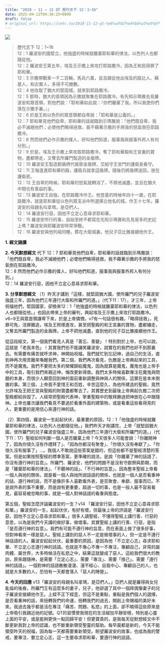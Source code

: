 ```yaml
---
title: "2018 – 11 – 12 QT 歷代志下 12：1~16"
date: 2025-04-12T04:36:25+0800
draft: false
# original_url: https://cmtc.tw/2018-11-12-qt-%e6%ad%b7%e4%bb%a3%e5%bf%97%e4%b8%8b-12%ef%bc%9a116
---
```


![](/images/qt.jpg)
> 歷代志下 12：1\~16  
> 12：1 羅波安的國堅立，他強盛的時候就離棄耶和華的律法，以色列人也都隨從他。  
> 12：2 羅波安王第五年，埃及王示撒上來攻打耶路撒冷，因為王和民得罪了耶和華。  
> 12：3 示撒帶戰車一千二百輛，馬兵六萬，並且跟從他出埃及的路比人、蘇基人，和古實人，多得不可勝數。  
> 12：4 他攻取了猶大的堅固城，就來到耶路撒冷。  
> 12：5 那時，猶大的首領因為示撒就聚集在耶路撒冷。有先知示瑪雅去見羅波安和眾首領，對他們說：「耶和華如此說：『你們離棄了我，所以我使你們落在示撒手裏。』」  
> 12：6 於是王和以色列的眾首領都自卑說：「耶和華是公義的。」  
> 12：7 耶和華見他們自卑，耶和華的話就臨到示瑪雅說：「他們既自卑，我必不滅絕他們；必使他們略得拯救，我不藉著示撒的手將我的怒氣倒在耶路撒冷。  
> 12：8 然而他們必作示撒的僕人，好叫他們知道，服事我與服事外邦人有何分別。」  
> 12：9 於是，埃及王示撒上來攻取耶路撒冷，奪了耶和華殿和王宮裏的寶物，盡都帶走，又奪去所羅門製造的金盾牌。  
> 12：10 羅波安王製造銅盾牌代替那金盾牌，交給守王宮門的護衛長看守。  
> 12：11 王每逢進耶和華的殿，護衛兵就拿這盾牌，隨後仍將盾牌送回，放在護衛房。  
> 12：12 王自卑的時候，耶和華的怒氣就轉消了，不將他滅盡，並且在猶大中間也有善益的事。  
> 12：13 羅波安王自強，在耶路撒冷作王。他登基的時候年四十一歲，在耶路撒冷，就是耶和華從以色列眾支派中所選擇立他名的城，作王十七年。羅波安的母親名叫拿瑪，是亞捫人。  
> 12：14 羅波安行惡，因他不立定心意尋求耶和華。  
> 12：15 羅波安所行的事，自始至終不都寫在先知示瑪雅和先見易多的史記上嗎？羅波安與耶羅波安時常爭戰。  
> 12：16 羅波安與他列祖同睡，葬在大衛城裏。他兒子亞比雅接續他作王。

**1. 經文誦讀**

**2.  今天默想經文**
代下 12：7 耶和華見他們自卑，耶和華的話就臨到示瑪雅說：「他們既自卑，我必不滅絕他們；必使他們略得拯救，我不藉著示撒的手將我的怒氣倒在耶路撒冷。  
12：8 然而他們必作示撒的僕人，好叫他們知道，服事我與服事外邦人有何分別。」  
12：14 羅波安行惡，因他不立定心意尋求耶和華。

**3. 分享默想經文**
（1）昨天才講到「這樣，就堅固猶大國，使所羅門的兒子羅波安強盛三年，因為他們三年遵行大衛和所羅門的道。」（代下11：17），才三年，上帝祝福他們，堅固國家，卻換來12：1「他強盛的時候就離棄耶和華的律法，以色列人也都隨從他。」也因此帶來上帝的審判，興起埃及王示撒上來攻打耶路撒冷。v6\~9王與眾首領謙卑下來，於是上帝憐憫，v7有一句話很有趣，「略得拯救」，死罪可免，活罪難逃，埃及王照樣進攻，甚至把聖殿的和王宮裏的寶物，盡都擄走，又奪去所羅門製造的金盾牌。上帝不把他滅盡，直到他的兒子亞比雅接續他作王。

從這段經文，第一個我們看見人真是「善忘、善變」！特別對於上帝，也可以說，這就是「老我本色」！其實我們也不能譏笑羅波安，說實在的我們也好不到那裏去。有需要有痛苦就呼求神，神開始祝福，我們就忙到忘記神，過自己的生活，直到神再次用苦難來喚醒我們。第二個，我們再次看見，仇敵是上帝興起來的工具，而不是魔鬼。我們不要把太多的榮耀歸給魔鬼，因為就算是魔鬼，魔鬼也是上帝手中的工具，吸引我們來親近神，悔改更新得救。我們太多時候喜歡專注在魔鬼與問題的本身，而很少人願意回到神的面前重新調整與神與人的關係，這實在是本末倒置的事。第三個，上帝竟不愛惜王和百姓，辛苦這麼久，為他所建造的聖殿，竟然允許埃及王把王宮與聖殿的財寶盡都奪去了。其實歷史到最後上帝興起仇敵二次把聖殿都給拆毀了。人經常把聖殿代表神，寧重聖殿中的敬拜勝過把神放在心中跟隨神。上帝也屢次讓我們看見不要過於看重外面的建築物，或是看重這些看得見的人，更重要的是用信心來遵行神的話。

（2）第四個，羅波安一生起起伏伏，最重要的原因，12：1「他強盛的時候就離棄耶和華的律法，以色列人也都隨從他。」我們昨天才剛講完，上帝「就堅固猶大國，使所羅門的兒子羅波安強盛三年，因為他們三年遵行大衛和所羅門的道。」（代下11：17）聖經如何判斷一個人是否離棄上帝？今天很多人可能會說：「你離開神了，因為你很久沒有作禮拜了」、「因為你都沒有聚會」、「你很久沒有奉獻了」、「你很久沒有服事了」…。我個人不敢說這些答案是錯的，但這些都不是聖經清楚的答案。但是如果按照聖經的標準答案，更準確的說法，是說「你離棄了神的話語了、你沒有遵行神的旨意」。所羅門、羅波安，他們的問題不是沒有守獻祭與節期，而是「離棄耶和華的律法」、「不聽神的話」、「不行神的旨意」，因為整本聖經上帝看一個人與祂的關係，就是看一個人與祂所說話語的關係，也就是一個人是否看重神的話、遵行神的話，而不是像許多人喜歡看外表，是否聚會、奉獻、服事而已。不是說外表的事不重要，而是說有更重要，超過一切的事，也是一般人最不容易看見，最容易被忽略的事，就是一個人對神話語的看重與態度。

第五個，聖經怎麼評論羅波安的一生？v14 「羅波安行惡，因他不立定心意尋求耶和華。」羅波安的一生，起起伏伏，有好有壞，但最後上帝的評語是「羅波安行惡，因他不立定心意尋求耶和華。」很多人讀聖經，不懂得聖經上講行善、行惡的意思，以為是我們今天講的做好事，做壞事。其實聖經上講的行善、行惡，是指「是否遵行神的旨意」。我們有可能不遵行神的旨意，而在表面上做了很多好事，但對神看來一樣是惡人。聖經上講到的惡人不一定是做壞事的人，但一定是不遵行神話語的人。羅波安起起伏伏，最重要的原因，是因為他「不立定心志」尋求耶和華、不立定心志遵行神的話語。也就是不專心不專一不專注，專顧自己，非常的屬肉體、屬世界，大多時候活在私慾之中，結果這就變成了惡人。這給我們很大的教訓，原來跟隨神，是需要「立定心志」、需要「專注」、需要「捨己」、需要「遵行神的話語」。一個對神的話語散散漫漫、漫不經心、自我中心、專顧自己的人，也就是大多數的人，恐怕有一天都會落入「惡人的陣營」。

**4. 今天的回應**
v13「羅波安的母親名叫拿瑪，是亞捫人。」亞捫人就是羅得與女兒亂倫的後裔，所羅門王有這麼多的妻子，兒子，他卻選了其中一個拜偶像妻子的兒子羅波安接續他作王。上樑不正下樑歪，但這不是重點，重點是我們個人的選擇，是否看重神的話，來扭轉我們的命運，扭轉我們的過去，開創上帝賜福的美好未來。我過去幾乎都是活在專注「痛苦、問題、私慾」的上面，卻不曉得這些原來是上帝吸引我親近祂的記號。QT的習慣使我現在的生活越加平靜安穩，特別是心靈上面的平安，或是能夠更快一點回歸平安！但更寶貴的，是我每天從默想經文中不斷更新我對上帝的認識，也不斷重新領受聖靈的幫助。每早晨都是新的，今天不能領受昨天的祝福，因為每一天都需要重新領受。盼望羅波安的故事，也成為我的警戒，要專注、要立定心志，這一生要尋求耶和華，要遵行神的話語。
